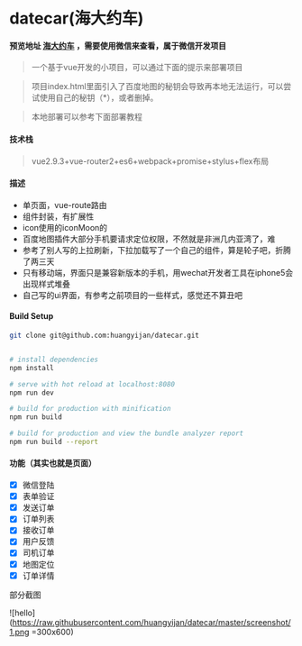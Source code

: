 # datecar(海大约车)

####  预览地址 [海大约车](http://xqddin.cn/datecar/) ，需要使用微信来查看，属于微信开发项目

> 一个基于vue开发的小项目，可以通过下面的提示来部署项目

> 项目index.html里面引入了百度地图的秘钥会导致再本地无法运行，可以尝试使用自己的秘钥（*），或者删掉。

>本地部署可以参考下面部署教程

#### 技术栈

>vue2.9.3+vue-router2+es6+webpack+promise+stylus+flex布局

#### 描述

- 单页面，vue-route路由
- 组件封装，有扩展性
- icon使用的iconMoon的
- 百度地图插件大部分手机要请求定位权限，不然就是非洲几内亚湾了，难
- 参考了别人写的上拉刷新，下拉加载写了一个自己的组件，算是轮子吧，折腾了两三天
- 只有移动端，界面只是兼容新版本的手机，用wechat开发者工具在iphone5会出现样式堆叠
- 自己写的ui界面，有参考之前项目的一些样式，感觉还不算丑吧


#### Build Setup

``` bash
git clone git@github.com:huangyijan/datecar.git


# install dependencies
npm install

# serve with hot reload at localhost:8080
npm run dev

# build for production with minification
npm run build

# build for production and view the bundle analyzer report
npm run build --report
```

#### 功能（其实也就是页面）

- [x] 微信登陆
- [x] 表单验证
- [x] 发送订单
- [x] 订单列表
- [x] 接收订单
- [x] 用户反馈
- [x] 司机订单
- [x] 地图定位
- [x] 订单详情

部分截图

![hello](https://raw.githubusercontent.com/huangyijan/datecar/master/screenshot/1.png =300x600)
